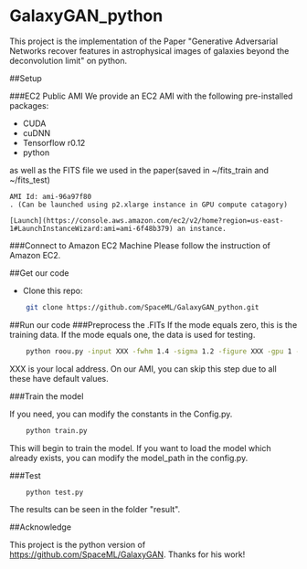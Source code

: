 # GalaxyGAN_python
This project is the implementation of the Paper "Generative Adversarial Networks recover features in astrophysical images of galaxies beyond the deconvolution limit" on python.

##Setup

###EC2 Public AMI
We provide an EC2 AMI with the following pre-installed packages:

* CUDA
* cuDNN
* Tensorflow r0.12
* python

as well as the FITS file we used in the paper(saved in ~/fits_train and ~/fits_test)

    AMI Id: ami-96a97f80
    . (Can be launched using p2.xlarge instance in GPU compute catagory)

    [Launch](https://console.aws.amazon.com/ec2/v2/home?region=us-east-1#LaunchInstanceWizard:ami=ami-6f48b379) an instance.
###Connect to Amazon EC2 Machine
    Please follow the instruction of Amazon EC2.

##Get our code    
- Clone this repo:
```bash
    git clone https://github.com/SpaceML/GalaxyGAN_python.git 
```

##Run our code
###Preprocess the .FITs
If the mode equals zero, this is the training data. If the mode equals one, the data is used for testing.

```bash
    python roou.py -input XXX -fwhm 1.4 -sigma 1.2 -figure XXX -gpu 1 -model models -mode 0
```
XXX is your local address. On our AMI, you can skip this step due to all these have default values.


###Train the model

If you need, you can modify the constants in the Config.py.
```bash
    python train.py
```
This will begin to train the model. If you want to load the model which already exists, you can modify the model_path in the config.py.

###Test 
```bash 
    python test.py
```
The results can be seen in the folder "result".

##Acknowledge

This project is the python version of https://github.com/SpaceML/GalaxyGAN. Thanks for his work!
